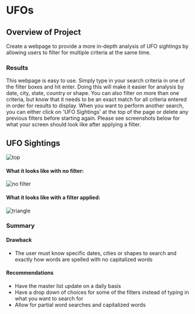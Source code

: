 # UFOs

## Overview of Project
Create a webpage to provide a more in-depth analysis of UFO sightings by allowing users to filter for multiple criteria at the same time.

### Results
This webpage is easy to use.  Simply type in your search criteria in one of the filter boxes and hit enter.  Doing this will make it easier for analysis by date, city, state, country or shape.  You can also filter on more than one criteria, but know that it needs to be an exact match for all criteria entered in order for results to display.  When you want to perform another search, you can either click on 'UFO Sightings' at the top of the page or delete any previous filters before starting again.  Please see screenshots below for what your screen should look like after applying a filter.  

## UFO Sightings
![top](https://user-images.githubusercontent.com/95720986/156933680-4f3bd3cb-3f79-48ce-8f90-6ae33e61d895.png)

#### What it looks like with no filter:
![no filter](https://user-images.githubusercontent.com/95720986/156933701-2f038355-6beb-4fd9-bb40-0aec1acba500.png)

#### What it looks like with a filter applied:
![triangle](https://user-images.githubusercontent.com/95720986/156933797-76478f87-167c-47e2-a2bf-eb981b407ef3.png)


### Summary

#### Drawback
- The user must know specific dates, cities or shapes to search and exactly how words are spelled with no capitalized words

#### Recommendations
- Have the master list update on a daily basis
- Have a drop down of choices for some of the filters instead of typing in what you want to search for
- Allow for partial word searches and capitalized words
